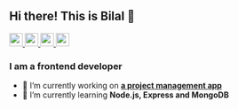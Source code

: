 ## Hi there! This is Bilal 👋
<a href="https://www.instagram.com/bllakcn/" target="_blank" rel="noreferrer">
  <img src="https://github.com/gauravghongde/social-icons/blob/master/PNG/White/Instagram_white.png" width="24">
</a><a href="https://twitter.com/bllakcn" target="_blank" rel="noreferrer">
  <img src="https://github.com/gauravghongde/social-icons/blob/master/PNG/White/Twitter_white.png" width="24">
</a><a href="https://www.linkedin.com/in/ahmet-bilal-akcan-648259133/" target="_blank" rel="noreferrer">
  <img src="https://github.com/gauravghongde/social-icons/blob/master/PNG/White/LinkedIN_white.png" width="24">
</a><a href="mailto:bllakcn35@gmail.com" target="_blank" rel="noreferrer">
  <img src="https://github.com/gauravghongde/social-icons/blob/master/PNG/White/Gmail_white.png" width="24">
</a>


### I am a __frontend developer__

- 🔭 I’m currently working on [__a project management app__](../../../project-management)
- 🌱 I’m currently learning __Node.js, Express and MongoDB__
